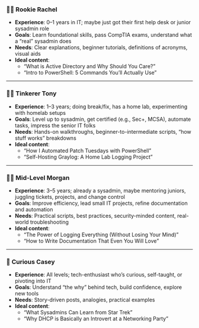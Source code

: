 ### 🧑‍💻 **Rookie Rachel**
- **Experience**: 0–1 years in IT; maybe just got their first help desk or junior sysadmin role
- **Goals**: Learn foundational skills, pass CompTIA exams, understand what a “real” sysadmin does
- **Needs**: Clear explanations, beginner tutorials, definitions of acronyms, visual aids
- **Ideal content**:  
  - “What is Active Directory and Why Should You Care?”
  - “Intro to PowerShell: 5 Commands You’ll Actually Use”

---

### 👨‍🔧 **Tinkerer Tony**
- **Experience**: 1–3 years; doing break/fix, has a home lab, experimenting with homelab setups
- **Goals**: Level up to sysadmin, get certified (e.g., Sec+, MCSA), automate tasks, impress the senior IT folks
- **Needs**: Hands-on walkthroughs, beginner-to-intermediate scripts, “how stuff works” breakdowns
- **Ideal content**:  
  - “How I Automated Patch Tuesdays with PowerShell”
  - “Self-Hosting Graylog: A Home Lab Logging Project”

---

### 🧑‍💼 **Mid-Level Morgan**
- **Experience**: 3–5 years; already a sysadmin, maybe mentoring juniors, juggling tickets, projects, and change control
- **Goals**: Improve efficiency, lead small IT projects, refine documentation and automation
- **Needs**: Practical scripts, best practices, security-minded content, real-world troubleshooting
- **Ideal content**:  
  - “The Power of Logging Everything (Without Losing Your Mind)”
  - “How to Write Documentation That Even You Will Love”

---

### 🧠 **Curious Casey**
- **Experience**: All levels; tech-enthusiast who’s curious, self-taught, or pivoting into IT
- **Goals**: Understand “the why” behind tech, build confidence, explore new tools
- **Needs**: Story-driven posts, analogies, practical examples
- **Ideal content**:  
  - “What Sysadmins Can Learn from Star Trek”
  - “Why DHCP is Basically an Introvert at a Networking Party”

